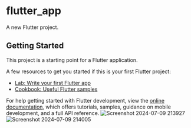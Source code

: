 # flutter_app

A new Flutter project.

## Getting Started

This project is a starting point for a Flutter application.

A few resources to get you started if this is your first Flutter project:

- [Lab: Write your first Flutter app](https://docs.flutter.dev/get-started/codelab)
- [Cookbook: Useful Flutter samples](https://docs.flutter.dev/cookbook)

For help getting started with Flutter development, view the
[online documentation](https://docs.flutter.dev/), which offers tutorials,
samples, guidance on mobile development, and a full API reference.
![Screenshot 2024-07-09 213927](https://github.com/tharinedirisinghe/client-side-desktop-app/assets/136303928/2519ede8-ed09-4c52-92fb-a7a3c8b27a65)
![Screenshot 2024-07-09 214005](https://github.com/tharinedirisinghe/client-side-desktop-app/assets/136303928/948ba1ab-de5c-4d04-a035-c64bb22de547)
